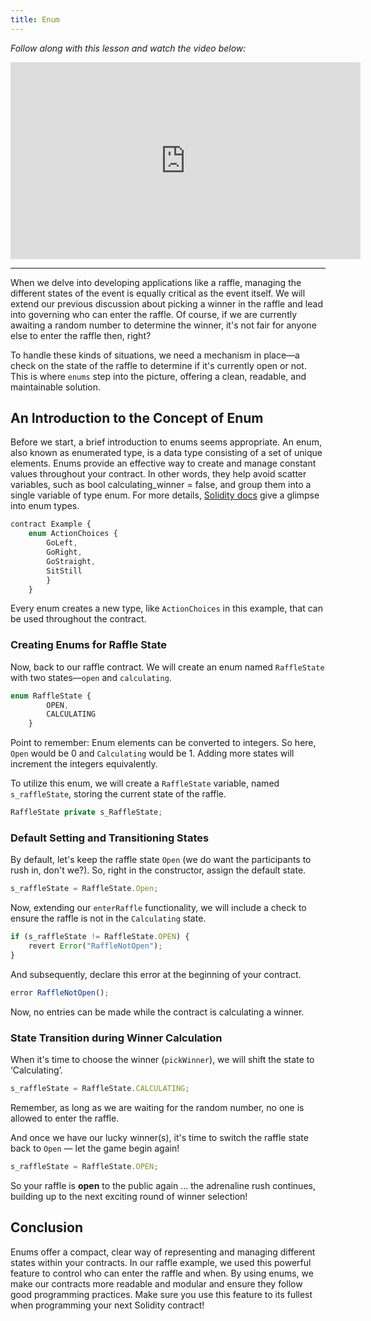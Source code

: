 ```yaml
---
title: Enum
---
```


_Follow along with this lesson and watch the video below:_

<iframe width="560" height="315" src="https://www.youtube.com/embed/gIZyar2-zQM" title="YouTube video player" frameborder="0" allow="accelerometer; autoplay; clipboard-write; encrypted-media; gyroscope; picture-in-picture; web-share" allowfullscreen></iframe>

---

When we delve into developing applications like a raffle, managing the different states of the event is equally critical as the event itself. We will extend our previous discussion about picking a winner in the raffle and lead into governing who can enter the raffle. Of course, if we are currently awaiting a random number to determine the winner, it's not fair for anyone else to enter the raffle then, right?

To handle these kinds of situations, we need a mechanism in place—a check on the state of the raffle to determine if it's currently open or not. This is where `enums` step into the picture, offering a clean, readable, and maintainable solution.

## An Introduction to the Concept of Enum

Before we start, a brief introduction to enums seems appropriate. An enum, also known as enumerated type, is a data type consisting of a set of unique elements. Enums provide an effective way to create and manage constant values throughout your contract. In other words, they help avoid scatter variables, such as bool calculating_winner = false, and group them into a single variable of type enum. For more details, [Solidity docs](https://solidity.readthedocs.io) give a glimpse into enum types.

```js
contract Example {
    enum ActionChoices {
        GoLeft,
        GoRight,
        GoStraight,
        SitStill
        }
    }
```

Every enum creates a new type, like `ActionChoices` in this example, that can be used throughout the contract.

### Creating Enums for Raffle State

Now, back to our raffle contract. We will create an enum named `RaffleState` with two states—`open` and `calculating`.

```js
enum RaffleState {
        OPEN,
        CALCULATING
    }
```

Point to remember: Enum elements can be converted to integers. So here, `Open` would be 0 and `Calculating` would be 1. Adding more states will increment the integers equivalently.

To utilize this enum, we will create a `RaffleState` variable, named `s_raffleState`, storing the current state of the raffle.

```js
RaffleState private s_RaffleState;
```

### Default Setting and Transitioning States

By default, let's keep the raffle state `Open` (we do want the participants to rush in, don't we?). So, right in the constructor, assign the default state.

```js
s_raffleState = RaffleState.Open;
```

Now, extending our `enterRaffle` functionality, we will include a check to ensure the raffle is not in the `Calculating` state.

```js
if (s_raffleState != RaffleState.OPEN) {
    revert Error("RaffleNotOpen");
}
```

And subsequently, declare this error at the beginning of your contract.

```js
error RaffleNotOpen();
```

Now, no entries can be made while the contract is calculating a winner.

### State Transition during Winner Calculation

When it's time to choose the winner (`pickWinner`), we will shift the state to ‘Calculating’.

```js
s_raffleState = RaffleState.CALCULATING;
```

Remember, as long as we are waiting for the random number, no one is allowed to enter the raffle.

And once we have our lucky winner(s), it's time to switch the raffle state back to `Open` — let the game begin again!

```js
s_raffleState = RaffleState.OPEN;
```

So your raffle is **open** to the public again … the adrenaline rush continues, building up to the next exciting round of winner selection!

## Conclusion

Enums offer a compact, clear way of representing and managing different states within your contracts. In our raffle example, we used this powerful feature to control who can enter the raffle and when. By using enums, we make our contracts more readable and modular and ensure they follow good programming practices. Make sure you use this feature to its fullest when programming your next Solidity contract!
